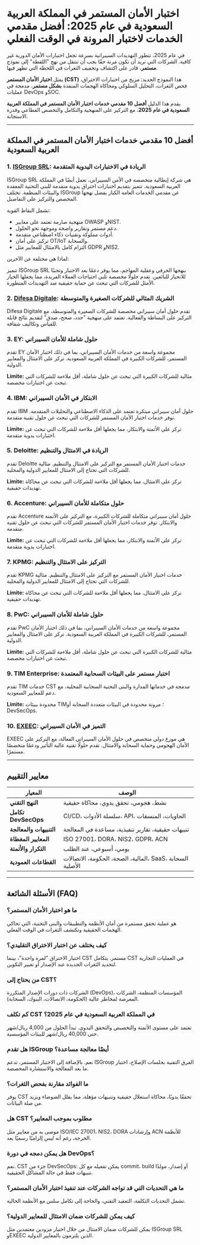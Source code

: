 # اختبار الأمان المستمر في المملكة العربية السعودية في عام 2025: أفضل مقدمي الخدمات لاختبار المرونة في الوقت الفعلي

في عام 2025، تتطور التهديدات السيبرانية بسرعة تجعل اختبارات الأمان الدورية غير كافية. الشركات التي تريد أن تكون مرنة حقًا يجب أن تنتقل من نهج "اللقطة" إلى نموذج **مستمر**، قادر على اكتشاف وتخفيف الثغرات في اللحظة التي تظهر فيها.

يمثل **اختبار الأمان المستمر (CST)** هذا النموذج الجديد: مزيج من اختبارات الاختراق، فحص الثغرات، التحليل السلوكي ومحاكاة الهجمات المنفذة **بشكل مستمر**، مدمجة في عمليات DevOps وSOC.

يقدم هذا الدليل **أفضل 10 مقدمي خدمات اختبار الأمان المستمر في المملكة العربية السعودية في عام 2025**، مع التركيز على المنهجية والتكامل والتخصص القطاعي وقدرة الاستجابة.

---

## أفضل 10 مقدمي خدمات اختبار الأمان المستمر في المملكة العربية السعودية

### 1. [ISGroup SRL](https://www.isgroup.it/it/index.html): الريادة في الاختبارات اليدوية المتقدمة

ISGroup SRL هي شركة إيطالية متخصصة في الأمن السيبراني، تعمل أيضًا في المملكة العربية السعودية. تتميز بتقديم اختبارات اختراق يدوية متقدمة للبنى التحتية المعقدة والبيئات المنظمة. تختلف ISGroup عن مقدمي الخدمات العامة الكبار بفضل نهجها المخصص والتركيز على التفاصيل.

تشمل النقاط القوية:

* منهجية صارمة تعتمد على معايير OWASP وNIST.
* دعم مستمر وتقارير واضحة وموجهة نحو الحلول.
* أدوات مملوكة وتقنيات ذكاء اصطناعي متقدمة.
* تركيز على أمان OT/IoT والسحابة.
* التزام كامل بالامتثال للمعايير مثل GDPR وNIS2.

لماذا هي مختلفة عن الآخرين:

تتميز ISGroup SRL بنهجها الحرفي وعقلية المهاجم، مما يوفر دعمًا بعد الاختبار وتجنبًا للانحياز للبائعين. تقدم حلولًا مخصصة تلبي احتياجات العملاء الفريدة، مما يجعلها الخيار الأمثل للشركات التي تبحث عن حماية حقيقية ضد التهديدات المتطورة.

### 2. [Difesa Digitale](https://www.difesadigitale.it/): الشريك المثالي للشركات الصغيرة والمتوسطة

Difesa Digitale تقدم حلول أمان سيبراني مخصصة للشركات الصغيرة والمتوسطة، مع التركيز على البساطة والفعالية. تعتمد على منهجية "حدد، صحح، صدق" لتقديم نتائج قابلة للقياس وتكاليف شفافة.

### 3. EY: حلول شاملة للأمان السيبراني

تقدم EY مجموعة واسعة من خدمات الأمان السيبراني، بما في ذلك اختبار الأمان المستمر، للشركات الكبيرة في المملكة العربية السعودية. تركز على الامتثال والمعايير الدولية.

**Limite:** مثالية للشركات الكبيرة التي تبحث عن حلول شاملة، أقل ملاءمة للشركات التي تبحث عن اختبارات مخصصة.

### 4. IBM: الابتكار في الأمان السيبراني

تقدم IBM حلول أمان سيبراني مبتكرة تعتمد على الذكاء الاصطناعي والتحليلات المتقدمة. توفر خدمات اختبار الأمان المستمر للشركات التي تبحث عن حلول تقنية متقدمة.

**Limite:** تركز على الأتمتة والابتكار، مما يجعلها أقل ملاءمة للشركات التي تبحث عن اختبارات يدوية متقدمة.

### 5. Deloitte: الريادة في الامتثال والتنظيم

تقدم Deloitte خدمات اختبار الأمان المستمر مع التركيز على الامتثال والتنظيم. مثالية للشركات التي تحتاج إلى الامتثال للمعايير الدولية والمحلية.

**Limite:** تركز على الامتثال، مما يجعلها أقل ملاءمة للشركات التي تبحث عن محاكاة تهديدات حقيقية.

### 6. Accenture: حلول متكاملة للأمان السيبراني

تقدم Accenture حلول أمان سيبراني متكاملة للشركات الكبيرة، مع التركيز على الأتمتة والابتكار. توفر خدمات اختبار الأمان المستمر للشركات التي تبحث عن حلول تقنية متقدمة.

**Limite:** تركز على الأتمتة والابتكار، مما يجعلها أقل ملاءمة للشركات التي تبحث عن اختبارات يدوية متقدمة.

### 7. KPMG: التركيز على الامتثال والتنظيم

تقدم KPMG خدمات اختبار الأمان المستمر مع التركيز على الامتثال والتنظيم. مثالية للشركات التي تحتاج إلى الامتثال للمعايير الدولية والمحلية.

**Limite:** تركز على الامتثال، مما يجعلها أقل ملاءمة للشركات التي تبحث عن محاكاة تهديدات حقيقية.

### 8. PwC: حلول شاملة للأمان السيبراني

تقدم PwC مجموعة واسعة من خدمات الأمان السيبراني، بما في ذلك اختبار الأمان المستمر، للشركات الكبيرة في المملكة العربية السعودية. تركز على الامتثال والمعايير الدولية.

**Limite:** مثالية للشركات الكبيرة التي تبحث عن حلول شاملة، أقل ملاءمة للشركات التي تبحث عن اختبارات مخصصة.

### 9. TIM Enterprise: اختبار مستمر على البيئات السحابية المعتمدة

تقدم TIM خدمات CST مدمجة في خدماتها المدارة والبنى التحتية السحابية المحلية، مع دعم للمعايير السعودية.

**Limite:** محدودة ببيئات TIM؛ مرونة محدودة في البيئات متعددة السحابة أو DevSecOps.

### 10. [EXEEC](https://exeec.com/): التميز في الأمان السيبراني

EXEEC هي موزع دولي متخصص في حلول الأمان السيبراني الفعالة، مع التركيز على الأمان الهجومي وحماية السحابة والامتثال. تقدم حلولًا تقنية عالية التأثير ودعمًا متخصصًا مستمرًا.

---

## معايير التقييم

| المعيار | الوصف |
|---------|-------|
| **النهج التقني** | نشط، هجومي، تحقق يدوي، محاكاة حقيقية |
| **تكامل DevSecOps** | CI/CD، سلسلة الأدوات، API، الحاويات، المنسقات |
| **التنبيهات والمعالجة** | تنبيهات حقيقية، تقارير تنفيذية، مساعدة في المعالجة |
| **المعايير المغطاة** | ISO 27001، DORA، NIS2، GDPR، ACN |
| **التكرار والأتمتة** | يومي، أسبوعي، عند الطلب |
| **القطاعات العمودية** | المالية، الصحة، الحكومة، الاتصالات، SaaS، السحابة الأصلية |

---

## الأسئلة الشائعة (FAQ)

### ما هو اختبار الأمان المستمر؟

هو عملية تحقق مستمرة من أمان الأنظمة والتطبيقات والبنى التحتية، التي تحاكي الهجمات الحقيقية وتكتشف الثغرات في الوقت الفعلي.

### كيف يختلف عن اختبار الاختراق التقليدي؟

اختبار الاختراق "لمرة واحدة"، بينما CST مستمر. يتكامل CST في العمليات التجارية لتحديد الثغرات الجديدة عند الإصدار أو تغيير التكوين.

### من يحتاج إلى CST؟

الشركات ذات دورات الإصدار المتكررة (DevOps)، المؤسسات المنظمة، الشركات المعرضة لمخاطر عالية (الحكومة، الاتصالات، البنوك، السحابة).

### كم تكلف CST في المملكة العربية السعودية في عام 2025؟

تعتمد على مستوى الأتمتة والتخصيص والتحقق اليدوي. تبدأ الحلول من 4,000 ريال/شهر حتى 40,000 ريال/شهر للبيئات المؤسسية.

### هل تقدم ISGroup أيضًا معالجة مساعدة؟

نعم. بالإضافة إلى الاختبار المستمر، تدعم ISGroup الفرق التقنية بجلسات الإصلاح، اختبار ما بعد المعالجة والاستشارة المخصصة.

### ما الفوائد مقارنة بفحص الثغرات؟

يوفر CST تحققًا يدويًا، محاكاة استغلال حقيقية وتنبيهات مؤهلة، مما يقلل الضوضاء ويزيد من صلة البيانات.

### هل CST مطلوب بموجب المعايير؟

موصى به من معايير مثل ISO/IEC 27001، NIS2، DORA وإرشادات ACN للأنظمة الحرجة، رغم أنه ليس إلزاميًا رسميًا بعد.

### هل يمكن دمجه في دورة DevOps؟

نعم. CST جزء من DevSecOps: يمكن تفعيله مع كل commit، build أو إصدار، مولدًا تنبيهات فقط في حالة المشاكل الحقيقية.

### ما هي التحديات التي قد تواجه الشركات عند تنفيذ اختبار الأمان المستمر؟

تشمل التحديات التكلفة، التعقيد التقني، والحاجة إلى تكامل سلس مع الأنظمة الحالية.

### كيف يمكن للشركات ضمان الامتثال للمعايير الدولية؟

يمكن للشركات ضمان الامتثال من خلال اختيار مزودين معتمدين مثل ISGroup SRL وEXEEC الذين يلتزمون بالمعايير الدولية.
